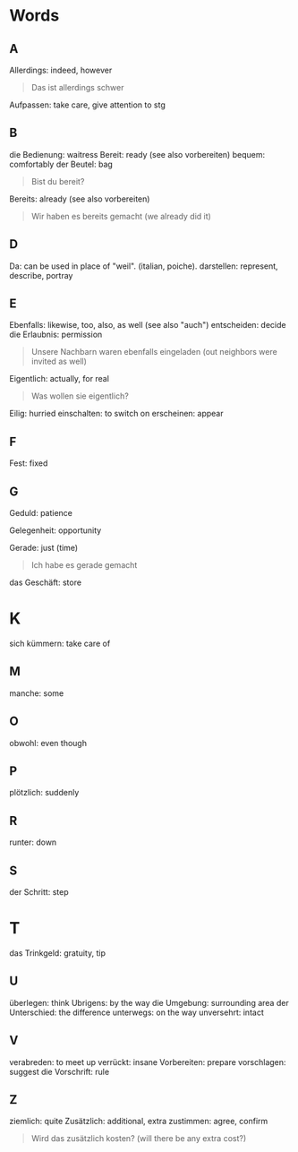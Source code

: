 # Words

## A

Allerdings: indeed, however

> Das ist allerdings schwer

Aufpassen: take care, give attention to stg

## B

die Bedienung: waitress
Bereit: ready (see also vorbereiten)
bequem: comfortably
der Beutel: bag

> Bist du bereit?

Bereits: already (see also vorbereiten)

> Wir haben es bereits gemacht (we already did it)

## D

Da: can be used in place of "weil". (italian, poiche).
darstellen: represent, describe, portray

## E

Ebenfalls: likewise, too, also, as well (see also "auch")
entscheiden: decide
die Erlaubnis: permission

> Unsere Nachbarn waren ebenfalls eingeladen (out neighbors were invited as well)

Eigentlich: actually, for real

> Was wollen sie eigentlich?

Eilig: hurried
einschalten: to switch on
erscheinen: appear

## F

Fest: fixed

## G

Geduld: patience

Gelegenheit: opportunity

Gerade: just (time)

> Ich habe es gerade gemacht

das Geschäft: store

# K

sich kümmern: take care of

## M

manche: some

## O

obwohl: even though

## P

plötzlich: suddenly

## R

runter: down

## S

der Schritt: step

# T

das Trinkgeld: gratuity, tip

## U

überlegen: think
Ubrigens: by the way
die Umgebung: surrounding area
der Unterschied: the difference
unterwegs: on the way
unversehrt: intact

## V

verabreden: to meet up
verrückt: insane
Vorbereiten: prepare
vorschlagen: suggest
die Vorschrift: rule

## Z

ziemlich: quite
Zusätzlich: additional, extra
zustimmen: agree, confirm

> Wird das zusätzlich kosten? (will there be any extra cost?)
